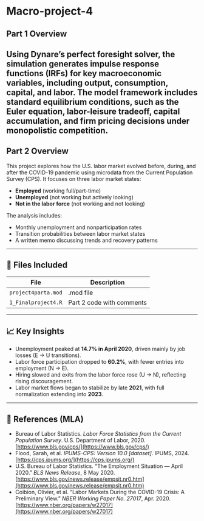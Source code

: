 # Macro-project-4

## Part 1 Overview
**Using Dynare’s perfect foresight solver, the simulation generates impulse response functions (IRFs) for key macroeconomic variables, including output, consumption, capital, and labor. The model framework includes standard equilibrium conditions, such as the Euler equation, labor-leisure tradeoff, capital accumulation, and firm pricing decisions under monopolistic competition.**
---

## Part 2 Overview

This project explores how the U.S. labor market evolved before, during, and after the COVID-19 pandemic using microdata from the Current Population Survey (CPS). It focuses on three labor market states:

- **Employed** (working full/part-time)  
- **Unemployed** (not working but actively looking)  
- **Not in the labor force** (not working and not looking)

The analysis includes:
- Monthly unemployment and nonparticipation rates  
- Transition probabilities between labor market states  
- A written memo discussing trends and recovery patterns  

---

## 📂 Files Included

| File | Description |
|------|-------------|
| `project4parta.mod` | .mod file |
| `1_Finalproject4.R` | Part 2 code with comments | 
---

## 📈 Key Insights

- Unemployment peaked at **14.7% in April 2020**, driven mainly by job losses (E → U transitions).
- Labor force participation dropped to **60.2%**, with fewer entries into employment (N → E).
- Hiring slowed and exits from the labor force rose (U → N), reflecting rising discouragement.
- Labor market flows began to stabilize by late **2021**, with full normalization extending into **2023**.

---

## 🔗 References (MLA)

- Bureau of Labor Statistics. *Labor Force Statistics from the Current Population Survey*. U.S. Department of Labor, 2020. [https://www.bls.gov/cps/](https://www.bls.gov/cps/)
- Flood, Sarah, et al. *IPUMS-CPS: Version 10.0 [dataset]*. IPUMS, 2024. [https://cps.ipums.org/](https://cps.ipums.org/)
- U.S. Bureau of Labor Statistics. “The Employment Situation — April 2020.” *BLS News Release*, 8 May 2020. [https://www.bls.gov/news.release/empsit.nr0.htm](https://www.bls.gov/news.release/empsit.nr0.htm)
- Coibion, Olivier, et al. “Labor Markets During the COVID-19 Crisis: A Preliminary View.” *NBER Working Paper No. 27017*, Apr. 2020. [https://www.nber.org/papers/w27017](https://www.nber.org/papers/w27017)
